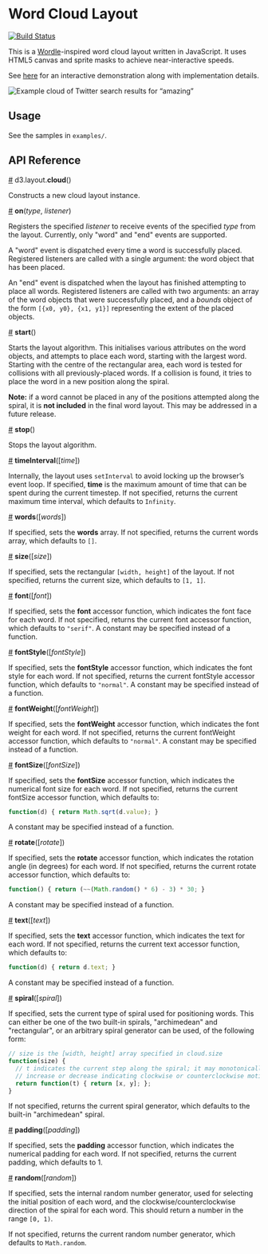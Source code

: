 # Word Cloud Layout
[![Build Status](https://travis-ci.org/jasondavies/d3-cloud.png)](https://travis-ci.org/jasondavies/d3-cloud)

This is a [Wordle](http://www.wordle.net/)-inspired word cloud layout written
in JavaScript. It uses HTML5 canvas and sprite masks to achieve
near-interactive speeds.

See [here](http://www.jasondavies.com/wordcloud/) for an interactive
demonstration along with implementation details.

![Example cloud of Twitter search results for “amazing”](http://www.jasondavies.com/wordcloud/amazing.png)

## Usage

See the samples in `examples/`.

## API Reference

<a name="cloud" href="#cloud">#</a> d3.layout.<b>cloud</b>()

Constructs a new cloud layout instance.

<a name="on" href="#on">#</a> <b>on</b>(<i>type</i>, <i>listener</i>)

Registers the specified *listener* to receive events of the specified *type*
from the layout. Currently, only "word" and "end" events are supported.

A "word" event is dispatched every time a word is successfully placed.
Registered listeners are called with a single argument: the word object that
has been placed.

An "end" event is dispatched when the layout has finished attempting to place
all words.  Registered listeners are called with two arguments: an array of the
word objects that were successfully placed, and a *bounds* object of the form
`[{x0, y0}, {x1, y1}]` representing the extent of the placed objects.

<a name="start" href="#start">#</a> <b>start</b>()

Starts the layout algorithm.  This initialises various attributes on the word
objects, and attempts to place each word, starting with the largest word.
Starting with the centre of the rectangular area, each word is tested for
collisions with all previously-placed words.  If a collision is found, it tries
to place the word in a new position along the spiral.

**Note:** if a word cannot be placed in any of the positions attempted along
the spiral, it is **not included** in the final word layout.  This may be
addressed in a future release.

<a name="stop" href="#stop">#</a> <b>stop</b>()

Stops the layout algorithm.

<a name="timeInterval" href="#timeInterval">#</a> <b>timeInterval</b>([<i>time</i>])

Internally, the layout uses `setInterval` to avoid locking up the browser’s
event loop.  If specified, **time** is the maximum amount of time that can be
spent during the current timestep.  If not specified, returns the current
maximum time interval, which defaults to `Infinity`.

<a name="words" href="#words">#</a> <b>words</b>([<i>words</i>])

If specified, sets the **words** array.  If not specified, returns the current
words array, which defaults to `[]`.

<a name="size" href="#size">#</a> <b>size</b>([<i>size</i>])

If specified, sets the rectangular `[width, height]` of the layout.  If not
specified, returns the current size, which defaults to `[1, 1]`.

<a name="font" href="#font">#</a> <b>font</b>([<i>font</i>])

If specified, sets the **font** accessor function, which indicates the font
face for each word.  If not specified, returns the current font accessor
function, which defaults to `"serif"`.
A constant may be specified instead of a function.

<a name="fontStyle" href="#fontStyle">#</a> <b>fontStyle</b>([<i>fontStyle</i>])

If specified, sets the **fontStyle** accessor function, which indicates the
font style for each word.  If not specified, returns the current fontStyle
accessor function, which defaults to `"normal"`.
A constant may be specified instead of a function.

<a name="fontWeight" href="#fontWeight">#</a> <b>fontWeight</b>([<i>fontWeight</i>])

If specified, sets the **fontWeight** accessor function, which indicates the
font weight for each word.  If not specified, returns the current fontWeight
accessor function, which defaults to `"normal"`.
A constant may be specified instead of a function.

<a name="fontSize" href="#fontSize">#</a> <b>fontSize</b>([<i>fontSize</i>])

If specified, sets the **fontSize** accessor function, which indicates the
numerical font size for each word.  If not specified, returns the current
fontSize accessor function, which defaults to:

```js
function(d) { return Math.sqrt(d.value); }
```

A constant may be specified instead of a function.

<a name="rotate" href="#rotate">#</a> <b>rotate</b>([<i>rotate</i>])

If specified, sets the **rotate** accessor function, which indicates the
rotation angle (in degrees) for each word.  If not specified, returns the
current rotate accessor function, which defaults to:

```js
function() { return (~~(Math.random() * 6) - 3) * 30; }
```

A constant may be specified instead of a function.

<a name="text" href="#text">#</a> <b>text</b>([<i>text</i>])

If specified, sets the **text** accessor function, which indicates the text for
each word.  If not specified, returns the current text accessor function, which
defaults to:

```js
function(d) { return d.text; }
```

A constant may be specified instead of a function.

<a name="spiral" href="#spiral">#</a> <b>spiral</b>([<i>spiral</i>])

If specified, sets the current type of spiral used for positioning words.  This
can either be one of the two built-in spirals, "archimedean" and "rectangular",
or an arbitrary spiral generator can be used, of the following form:

```js
// size is the [width, height] array specified in cloud.size
function(size) {
  // t indicates the current step along the spiral; it may monotonically
  // increase or decrease indicating clockwise or counterclockwise motion.
  return function(t) { return [x, y]; };
}
```

If not specified, returns the current spiral generator, which defaults to the
built-in "archimedean" spiral.

<a name="padding" href="#padding">#</a> <b>padding</b>([<i>padding</i>])

If specified, sets the **padding** accessor function, which indicates the
numerical padding for each word.  If not specified, returns the current
padding, which defaults to 1.

<a name="random" href="#random">#</a> <b>random</b>([<i>random</i>])

If specified, sets the internal random number generator, used for selecting the
initial position of each word, and the clockwise/counterclockwise direction of
the spiral for each word.  This should return a number in the range `[0, 1)`.

If not specified, returns the current random number generator, which defaults
to `Math.random`.
